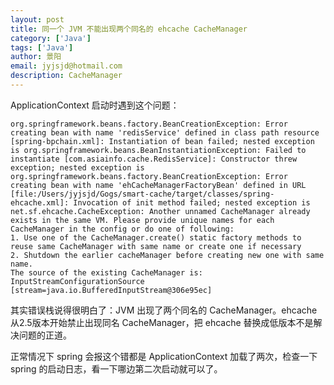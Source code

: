 ```yaml
---
layout: post
title: 同一个 JVM 不能出现两个同名的 ehcache CacheManager
category: ['Java']
tags: ['Java']
author: 景阳
email: jyjsjd@hotmail.com
description: CacheManager
---
```


ApplicationContext 启动时遇到这个问题：

```
org.springframework.beans.factory.BeanCreationException: Error creating bean with name 'redisService' defined in class path resource [spring-bpchain.xml]: Instantiation of bean failed; nested exception is org.springframework.beans.BeanInstantiationException: Failed to instantiate [com.asiainfo.cache.RedisService]: Constructor threw exception; nested exception is org.springframework.beans.factory.BeanCreationException: Error creating bean with name 'ehCacheManagerFactoryBean' defined in URL [file:/Users/jyjsjd/Gogs/smart-cache/target/classes/spring-ehcache.xml]: Invocation of init method failed; nested exception is net.sf.ehcache.CacheException: Another unnamed CacheManager already exists in the same VM. Please provide unique names for each CacheManager in the config or do one of following:
1. Use one of the CacheManager.create() static factory methods to reuse same CacheManager with same name or create one if necessary
2. Shutdown the earlier cacheManager before creating new one with same name.
The source of the existing CacheManager is: InputStreamConfigurationSource [stream=java.io.BufferedInputStream@306e95ec]
```

其实错误栈说得很明白了：JVM 出现了两个同名的 CacheManager。ehcache 从2.5版本开始禁止出现同名 CacheManager，把 ehcache 替换成低版本不是解决问题的正道。

正常情况下 spring 会报这个错都是 ApplicationContext 加载了两次，检查一下 spring 的启动日志，看一下哪边第二次启动就可以了。
